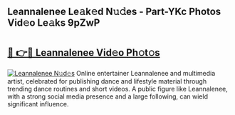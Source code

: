 ## Leannalenee Le𝚊k𝚎d N𝚞𝚍es - Part-YKc Photos Vid𝚎o Le𝚊ks 9pZwP

# <h2><a href="http://fbc7zz.evod.top/?m=Leannalenee">🔗 👉🔴 Leannalenee Vid𝚎o Ph𝚘t𝚘s</a></h2>

[![Leannalenee N𝚞d𝚎s](https://i.imgur.com/8V9OHl7.gif)](http://fbc7zz.evod.top/?m=Leannalenee)
Online entertainer Leannalenee and multimedia artist, celebrated for publishing dance and lifestyle material through trending dance routines and short videos. A public figure like Leannalenee, with a strong social media presence and a large following, can wield significant influence. 
